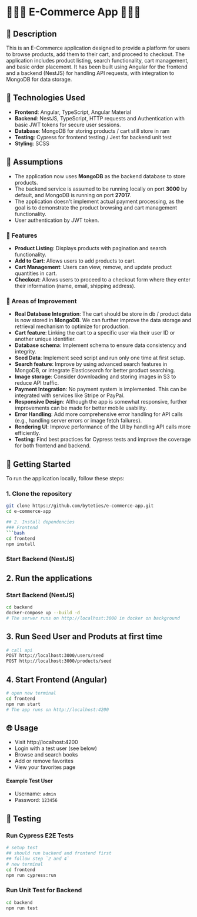 # 🚀🚀🚀 E-Commerce App 🚀🚀🚀

## 📄 Description

This is an E-Commerce application designed to provide a platform for users to browse products, add them to their cart, and proceed to checkout. The application includes product listing, search functionality, cart management, and basic order placement. It has been built using Angular for the frontend and a backend (NestJS) for handling API requests, with integration to MongoDB for data storage.

## 📄 Technologies Used

- **Frontend**: Angular, TypeScript, Angular Material
- **Backend**: NestJS, TypeScript, HTTP requests and Authentication with basic JWT tokens for secure user sessions.
- **Database**: MongoDB for storing products / cart still store in ram
- **Testing**: Cypress for frontend testing / Jest for backend unit test
- **Styling**: SCSS

## 📝 Assumptions

- The application now uses **MongoDB** as the backend database to store products.
- The backend service is assumed to be running locally on port **3000** by default, and MongoDB is running on port **27017**.
- The application doesn't implement actual payment processing, as the goal is to demonstrate the product browsing and cart management functionality.
- User authentication by JWT token.

### 📝 Features
- **Product Listing**: Displays products with pagination and search functionality.
- **Add to Cart**: Allows users to add products to cart.
- **Cart Management**: Users can view, remove, and update product quantities in cart.
- **Checkout**: Allows users to proceed to a checkout form where they enter their information (name, email, shipping address).

### 📝 Areas of Improvement
- **Real Database Integration**: The cart should be store in db / product data is now stored in **MongoDB**. We can further improve the data storage and retrieval mechanism to optimize for production.
- **Cart feature**: Linking the cart to a specific user via their user ID or another unique identifier. 
- **Database schema**: Implement schema to ensure data consistency and integrity.
- **Seed Data**: Implement seed script and run only one time at first setup.
- **Search feature**: Improve by using advanced search features in MongoDB, or integrate Elasticsearch for better product searching.
- **Image storage**: Consider downloading and storing images in S3 to reduce API traffic.
- **Payment Integration**: No payment system is implemented. This can be integrated with services like Stripe or PayPal.
- **Responsive Design**: Although the app is somewhat responsive, further improvements can be made for better mobile usability.
- **Error Handling**: Add more comprehensive error handling for API calls (e.g., handling server errors or image fetch failures).
- **Rendering UI**: Improve performance of the UI by handling API calls more efficiently.
- **Testing**: Find best practices for Cypress tests and improve the coverage for both frontend and backend.

## 🚀 Getting Started

To run the application locally, follow these steps:

### 1. **Clone the repository**

```bash
git clone https://github.com/byteties/e-commerce-app.git
cd e-commerce-app

## 2. Install dependencies
### Frontend
```bash
cd frontend
npm install
```
### Start Backend (NestJS)
##  2. Run the applications
### Start Backend (NestJS)
```bash
cd backend
docker-compose up --build -d
# The server runs on http://localhost:3000 in docker on background
```

##  3. Run Seed User and Produts at first time
```bash
# call api 
POST http://localhost:3000/users/seed
POST http://localhost:3000/products/seed
```

## 4. Start Frontend (Angular)
```bash
# open new terminal
cd frontend
npm run start
# The app runs on http://localhost:4200
```
## 🌐 Usage

- Visit http://localhost:4200
- Login with a test user (see below)
- Browse and search books
- Add or remove favorites
- View your favorites page

#### Example Test User
- Username: `admin`
- Password: `123456`

## 🧪 Testing
### Run Cypress E2E Tests
```bash
# setup test
## should run backend and frontend first
## follow step `2 and 4`
# new terminal
cd frontend
npm run cypress:run
```
### Run Unit Test for Backend
```bash
cd backend
npm run test
```